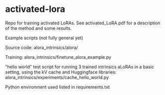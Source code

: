 # activated-lora

Repo for training activated LoRAs. See activated_LoRA.pdf for a description of the method and some results.

Example scripts (not fully general yet)

Source code: alora_intrinsics/alora/

Training: alora_intrinsics/finetune_alora_example.py

"hello world" test script for running 3 trained intrinsics aLoRAs in a basic setting, using the kV cache and Huggingface libraries: alora_intrinsics/experiments/cache_hello_world.py

Python environment used listed in requirements.txt
